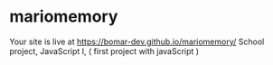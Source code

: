 # mariomemory

Your site is live at https://bomar-dev.github.io/mariomemory/
School project, JavaScript I, ( first project with javaScript )
